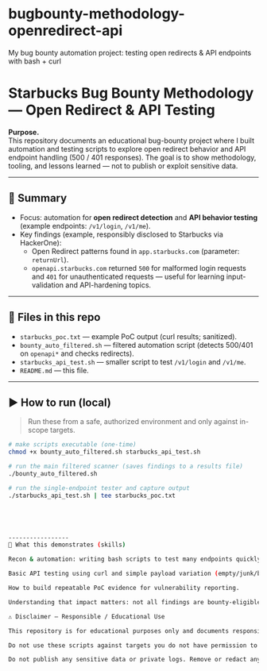 # bugbounty-methodology-openredirect-api
My bug bounty automation project: testing open redirects &amp; API endpoints with bash + curl

# Starbucks Bug Bounty Methodology — Open Redirect & API Testing

**Purpose.**  
This repository documents an educational bug-bounty project where I built automation and testing scripts to explore open redirect behavior and API endpoint handling (500 / 401 responses). The goal is to show methodology, tooling, and lessons learned — not to publish or exploit sensitive data.

---

## 🔎 Summary
- Focus: automation for **open redirect detection** and **API behavior testing** (example endpoints: `/v1/login`, `/v1/me`).
- Key findings (example, responsibly disclosed to Starbucks via HackerOne):  
  - Open Redirect patterns found in `app.starbucks.com` (parameter: `returnUrl`).  
  - `openapi.starbucks.com` returned `500` for malformed login requests and `401` for unauthenticated requests — useful for learning input-validation and API-hardening topics.

---

## 📁 Files in this repo
- `starbucks_poc.txt` — example PoC output (curl results; sanitized).  
- `bounty_auto_filtered.sh` — filtered automation script (detects 500/401 on `openapi*` and checks redirects).  
- `starbucks_api_test.sh` — smaller script to test `/v1/login` and `/v1/me`.  
- `README.md` — this file.

---

## ▶️ How to run (local)
> Run these from a safe, authorized environment and only against in-scope targets.

```bash
# make scripts executable (one-time)
chmod +x bounty_auto_filtered.sh starbucks_api_test.sh

# run the main filtered scanner (saves findings to a results file)
./bounty_auto_filtered.sh

# run the single-endpoint tester and capture output
./starbucks_api_test.sh | tee starbucks_poc.txt





-----------------
🧭 What this demonstrates (skills)

Recon & automation: writing bash scripts to test many endpoints quickly.

Basic API testing using curl and simple payload variation (empty/junk/broken JSON).

How to build repeatable PoC evidence for vulnerability reporting.

Understanding that impact matters: not all findings are bounty-eligible (open redirects often require extra impact to be valid).

⚠️ Disclaimer — Responsible / Educational Use

This repository is for educational purposes only and documents responsible testing performed within the Starbucks HackerOne program scope.

Do not use these scripts against targets you do not have permission to test.

Do not publish any sensitive data or private logs. Remove or redact any confidential output before sharing.
